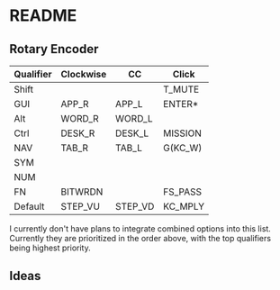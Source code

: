# README

## Rotary Encoder

| Qualifier | Clockwise | CC      | Click   |
| --------- | --------- | ------- | ------- |
| Shift     |           |         | T_MUTE  |
| GUI       | APP_R     | APP_L   | ENTER\* |
| Alt       | WORD_R    | WORD_L  |         |
| Ctrl      | DESK_R    | DESK_L  | MISSION |
| NAV       | TAB_R     | TAB_L   | G(KC_W) |
| SYM       |           |         |         |
| NUM       |           |         |         |
| FN        | BITWRDN   |         | FS_PASS |
| Default   | STEP_VU   | STEP_VD | KC_MPLY |

I currently don't have plans to integrate combined options into this list.
Currently they are prioritized in the order above, with the top qualifiers being
highest priority.

## Ideas
